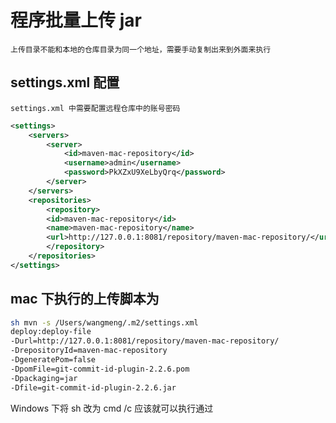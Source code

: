 # 程序批量上传 jar

    上传目录不能和本地的仓库目录为同一个地址，需要手动复制出来到外面来执行

## settings.xml 配置

    settings.xml 中需要配置远程仓库中的账号密码
    
```xml
<settings>
    <servers>
        <server>
            <id>maven-mac-repository</id>
            <username>admin</username>
            <password>PkXZxU9XeLbyQrq</password>
        </server>
    </servers>
    <repositories>
        <repository>
        <id>maven-mac-repository</id>
        <name>maven-mac-repository</name>
        <url>http://127.0.0.1:8081/repository/maven-mac-repository/</url>
        </repository>
    </repositories>
</settings>
```

## mac 下执行的上传脚本为

```sh
sh mvn -s /Users/wangmeng/.m2/settings.xml 
deploy:deploy-file 
-Durl=http://127.0.0.1:8081/repository/maven-mac-repository/ 
-DrepositoryId=maven-mac-repository 
-DgeneratePom=false 
-DpomFile=git-commit-id-plugin-2.2.6.pom 
-Dpackaging=jar 
-Dfile=git-commit-id-plugin-2.2.6.jar
```

Windows 下将 sh 改为 cmd /c 应该就可以执行通过
